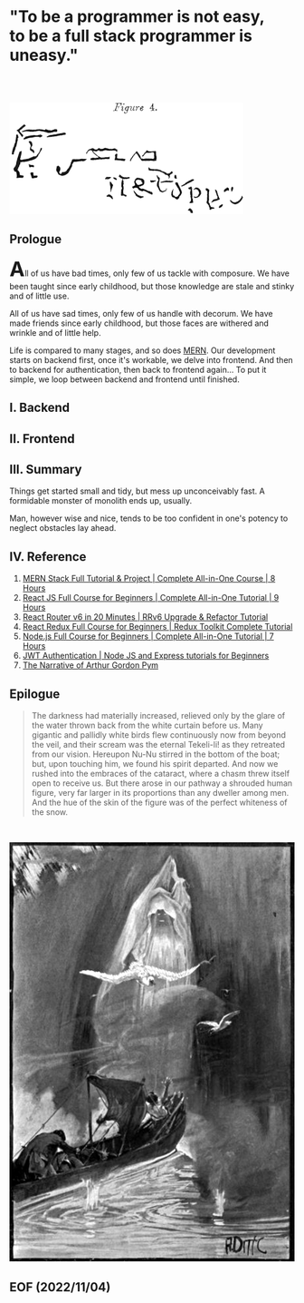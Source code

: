 # "To be a programmer is not easy, <br />to be a full stack programmer is uneasy."

<br /><br />

[![alt CHAPTER XXIII.](img/pymfig4.gif)](https://www.eapoe.org/works/tales/pymb23.htm)


## Prologue
<span style="font-size: 36px; font-weight: bold;">A</span>ll of us have bad times, only few of us tackle with composure. We have been taught since early childhood, but those knowledge are stale and stinky and of little use. 

All of us have sad times, only few of us handle with decorum. We have made friends since early childhood, but those faces are withered and wrinkle and of little help. 

Life is compared to many stages, and so does [MERN](https://www.mongodb.com/mern-stack). Our development starts on backend first, once it's workable, we delve into frontend. And then to backend for authentication, then back to frontend again... To put it simple, we loop between backend and frontend until finished. 


## I. Backend


## II. Frontend


## III. Summary 
Things get started small and tidy, but mess up unconceivably fast. A formidable monster of monolith ends up, usually.

Man, however wise and nice, tends to be too confident in one's potency to neglect obstacles lay ahead. 


## IV. Reference
1. [MERN Stack Full Tutorial & Project | Complete All-in-One Course | 8 Hours](https://youtu.be/CvCiNeLnZ00)
2. [React JS Full Course for Beginners | Complete All-in-One Tutorial | 9 Hours](https://youtu.be/RVFAyFWO4go)
3. [React Router v6 in 20 Minutes | RRv6 Upgrade & Refactor Tutorial](https://youtu.be/XBRLVRjZ3CQ)
4. [React Redux Full Course for Beginners | Redux Toolkit Complete Tutorial](https://youtu.be/NqzdVN2tyvQ)
5. [Node.js Full Course for Beginners | Complete All-in-One Tutorial | 7 Hours](https://youtu.be/f2EqECiTBL8)
6. [JWT Authentication | Node JS and Express tutorials for Beginners](https://youtu.be/favjC6EKFgw)
7. [The Narrative of Arthur Gordon Pym](https://www.eapoe.org/works/editions/pymbc.htm)


## Epilogue 
> The darkness had materially increased, relieved only by the glare of the water thrown back from the white curtain before us. Many gigantic and pallidly white birds flew continuously now from beyond the veil, and their scream was the eternal Tekeli-li! as they retreated from our vision. Hereupon Nu-Nu stirred in the bottom of the boat; but, upon touching him, we found his spirit departed. And now we rushed into the embraces of the cataract, where a chasm threw itself open to receive us. But there arose in our pathway a shrouded human figure, very far larger in its proportions than any dweller among men. And the hue of the skin of the figure was of the perfect whiteness of the snow.

<br />

[![alt CHAPTER XXIV.](img/Pym-shroudedfigure.jpg)](https://www.eapoe.org/works/tales/pymb25.htm)


## EOF (2022/11/04)
